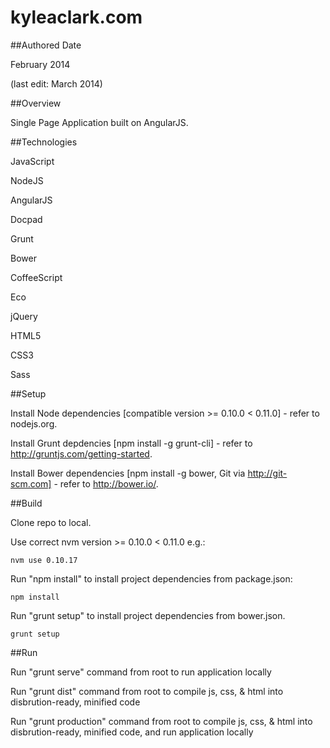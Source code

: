 kyleaclark.com
============

##Authored Date

February 2014

(last edit: March 2014)

##Overview

Single Page Application built on AngularJS.

##Technologies

JavaScript

NodeJS

AngularJS

Docpad

Grunt

Bower

CoffeeScript

Eco

jQuery

HTML5

CSS3

Sass

##Setup

Install Node dependencies [compatible version >= 0.10.0 < 0.11.0] - refer to nodejs.org.

Install Grunt depdencies [npm install -g grunt-cli] - refer to http://gruntjs.com/getting-started.

Install Bower dependencies [npm install -g bower, Git via http://git-scm.com] - refer to http://bower.io/.

##Build

Clone repo to local.

Use correct nvm version >= 0.10.0 < 0.11.0 e.g.:

```
nvm use 0.10.17
```

Run "npm install" to install project dependencies from package.json:

```
npm install
```

Run "grunt setup" to install project dependencies from bower.json.

```
grunt setup
```

##Run

Run "grunt serve" command from root to run application locally

Run "grunt dist" command from root to compile js, css, & html into disbrution-ready, minified code

Run "grunt production" command from root to compile js, css, & html into disbrution-ready, minified code, and run application locally


